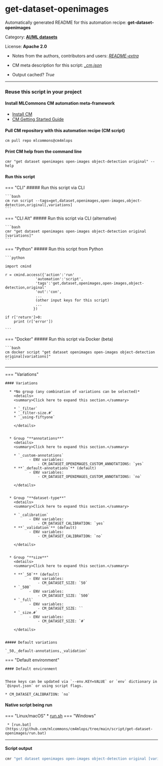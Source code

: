 # get-dataset-openimages
Automatically generated README for this automation recipe: **get-dataset-openimages**

Category: **[AI/ML datasets](..)**

License: **Apache 2.0**

* Notes from the authors, contributors and users: [*README-extra*](https://github.com/mlcommons/cm4mlops/tree/main/script/get-dataset-openimages/README-extra.md)

* CM meta description for this script: *[_cm.json](https://github.com/mlcommons/cm4mlops/tree/main/script/get-dataset-openimages/_cm.json)*
* Output cached? *True*

---
### Reuse this script in your project

#### Install MLCommons CM automation meta-framework

* [Install CM](https://docs.mlcommons.org/ck/install)
* [CM Getting Started Guide](https://docs.mlcommons.org/ck/getting-started/)

#### Pull CM repository with this automation recipe (CM script)

```cm pull repo mlcommons@cm4mlops```

#### Print CM help from the command line

````cmr "get dataset openimages open-images object-detection original" --help````

#### Run this script

=== "CLI"
    ##### Run this script via CLI

    ```bash
    cm run script --tags=get,dataset,openimages,open-images,object-detection,original[,variations] 
    ```
=== "CLI Alt"
    ##### Run this script via CLI (alternative)


    ```bash
    cmr "get dataset openimages open-images object-detection original [variations]" 
    ```

=== "Python"
    ##### Run this script from Python


    ```python

    import cmind

    r = cmind.access({'action':'run'
                  'automation':'script',
                  'tags':'get,dataset,openimages,open-images,object-detection,original'
                  'out':'con',
                  ...
                  (other input keys for this script)
                  ...
                 })

    if r['return']>0:
        print (r['error'])

    ```


=== "Docker"
    ##### Run this script via Docker (beta)

    ```bash
    cm docker script "get dataset openimages open-images object-detection original[variations]" 
    ```
___

=== "Variations"


    #### Variations

      * *No group (any combination of variations can be selected)*
        <details>
        <summary>Click here to expand this section.</summary>

        * `_filter`
        * `_filter-size.#`
        * `_using-fiftyone`

        </details>


      * Group "**annotations**"
        <details>
        <summary>Click here to expand this section.</summary>

        * `_custom-annotations`
               - ENV variables:
                   - CM_DATASET_OPENIMAGES_CUSTOM_ANNOTATIONS: `yes`
        * **`_default-annotations`** (default)
               - ENV variables:
                   - CM_DATASET_OPENIMAGES_CUSTOM_ANNOTATIONS: `no`

        </details>


      * Group "**dataset-type**"
        <details>
        <summary>Click here to expand this section.</summary>

        * `_calibration`
               - ENV variables:
                   - CM_DATASET_CALIBRATION: `yes`
        * **`_validation`** (default)
               - ENV variables:
                   - CM_DATASET_CALIBRATION: `no`

        </details>


      * Group "**size**"
        <details>
        <summary>Click here to expand this section.</summary>

        * **`_50`** (default)
               - ENV variables:
                   - CM_DATASET_SIZE: `50`
        * `_500`
               - ENV variables:
                   - CM_DATASET_SIZE: `500`
        * `_full`
               - ENV variables:
                   - CM_DATASET_SIZE: ``
        * `_size.#`
               - ENV variables:
                   - CM_DATASET_SIZE: `#`

        </details>


    ##### Default variations

    `_50,_default-annotations,_validation`
=== "Default environment"

    #### Default environment


    These keys can be updated via `--env.KEY=VALUE` or `env` dictionary in `@input.json` or using script flags.

    * CM_DATASET_CALIBRATION: `no`



#### Native script being run
=== "Linux/macOS"
     * [run.sh](https://github.com/mlcommons/cm4mlops/tree/main/script/get-dataset-openimages/run.sh)
=== "Windows"

     * [run.bat](https://github.com/mlcommons/cm4mlops/tree/main/script/get-dataset-openimages/run.bat)
___
#### Script output
```bash
cmr "get dataset openimages open-images object-detection original [variations]"  -j
```